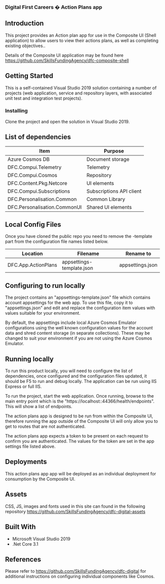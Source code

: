 ### Digital First Careers � Action Plans app

## Introduction

This project provides an Action plan app for use in the Composite UI (Shell application) to allow users to view their actions plans, as well as completing existing objectives..

Details of the Composite UI application may be found here https://github.com/SkillsFundingAgency/dfc-composite-shell

## Getting Started

This is a self-contained Visual Studio 2019 solution containing a number of projects (web application, service and repository layers, with associated unit test and integration test projects).

### Installing

Clone the project and open the solution in Visual Studio 2019.

## List of dependencies

|Item	|Purpose|
|-------|-------|
|Azure Cosmos DB | Document storage |
|DFC.Compui.Telemetry|Telemetry|
|DFC.Compui.Cosmos| Repository|
|DFC.Content.Pkg.Netcore| UI elements|
|DFC.Compui.Subscriptions|Subscriptions API client|
|DFC.Personalisation.Common| Common Library|
|DFC.Personalisation.CommonUI| Shared UI elements|

## Local Config Files

Once you have cloned the public repo you need to remove the -template part from the configuration file names listed below.

| Location | Filename | Rename to |
|-------|-------|-------|
| DFC.App.ActionPlans | appsettings-template.json | appsettings.json |

## Configuring to run locally

The project contains an "appsettings-template.json" file which contains account appsettings for the web app. To use this file, copy it to "appsettings.json" and edit and replace the configuration item values with values suitable for your environment.

By default, the appsettings include local Azure Cosmos Emulator configurations using the well known configuration values for the account data and shred content storage (in separate collections). These may be changed to suit your environment if you are not using the Azure Cosmos Emulator.

## Running locally

To run this product locally, you will need to configure the list of dependencies, once configured and the configuration files updated, it should be F5 to run and debug locally. The application can be run using IIS Express or full IIS.

To run the project, start the web application. Once running, browse to the main entry point which is the "https://localhost::44366/health/endpoints". This will show a list of endpoints.

The action plans app is designed to be run from within the Composite UI, therefore running the app outside of the Composite UI will only allow you to get to routes that are not authenticated.

The action plans app expects a token to be present on each request to confirm you are authenticated. The values for the token are set in the app settings file listed above.

## Deployments

This action plans app app will be deployed as an individual deployment for consumption by the Composite UI.

## Assets

CSS, JS, images and fonts used in this site can found in the following repository https://github.com/SkillsFundingAgency/dfc-digital-assets

## Built With

* Microsoft Visual Studio 2019
* .Net Core 3.1

## References

Please refer to https://github.com/SkillsFundingAgency/dfc-digital for additional instructions on configuring individual components like Cosmos.